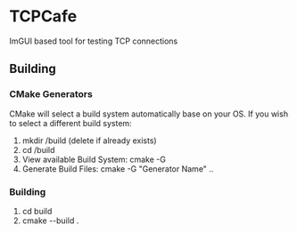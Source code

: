 # TCPCafe
ImGUI based tool for testing TCP connections

## Building

### CMake Generators
CMake will select a build system automatically base on your OS.
If you wish to select a different build system:
1. mkdir /build (delete if already exists)
1. cd /build
1. View available Build System: cmake -G
1. Generate Build Files: cmake -G "Generator Name" ..

### Building
1. cd build
1. cmake --build .
